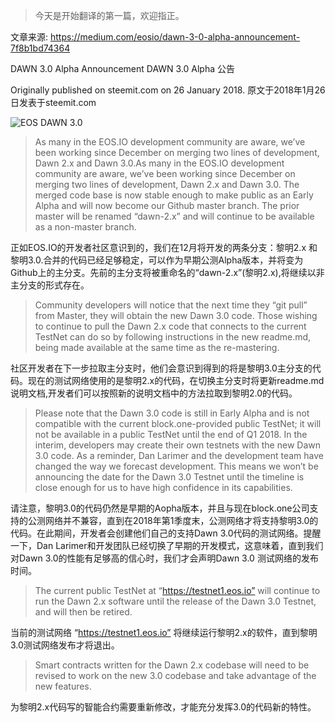 > 今天是开始翻译的第一篇，欢迎指正。

文章来源:
https://medium.com/eosio/dawn-3-0-alpha-announcement-7f8b1bd74364

DAWN 3.0 Alpha Announcement
DAWN 3.0 Alpha 公告

Originally published on steemit.com on 26 January 2018.
原文于2018年1月26日发表于steemit.com

![EOS DAWN 3.0](https://cdn-images-1.medium.com/max/800/0*99bwkzCu517eJ3tZ.png)

> As many in the EOS.IO development community are aware, we’ve been working since December on merging two lines of development, Dawn 2.x and Dawn 3.0.As many in the EOS.IO development community are aware, we’ve been working since December on merging two lines of development, Dawn 2.x and Dawn 3.0. The merged code base is now stable enough to make public as an Early Alpha and will now become our Github master branch. The prior master will be renamed “dawn-2.x” and will continue to be available as a non-master branch.

正如EOS.IO的开发者社区意识到的，我们在12月将开发的两条分支：黎明2.x 和 黎明3.0.合并的代码已经足够稳定，可以作为早期公测Alpha版本，并将变为Github上的主分支。先前的主分支将被重命名的“dawn-2.x”(黎明2.x),将继续以非主分支的形式存在。

> Community developers will notice that the next time they “git pull” from Master, they will obtain the new Dawn 3.0 code. Those wishing to continue to pull the Dawn 2.x code that connects to the current TestNet can do so by following instructions in the new readme.md, being made available at the same time as the re-mastering.

社区开发者在下一步拉取主分支时，他们会意识到得到的将是黎明3.0主分支的代码。现在的测试网络使用的是黎明2.x的代码，在切换主分支时将更新readme.md说明文档,开发者们可以按照新的说明文档中的方法拉取到黎明2.0的代码。

> Please note that the Dawn 3.0 code is still in Early Alpha and is not compatible with the current block.one-provided public TestNet; it will not be available in a public TestNet until the end of Q1 2018. In the interim, developers may create their own testnets with the new Dawn 3.0 code. As a reminder, Dan Larimer and the development team have changed the way we forecast development. This means we won’t be announcing the date for the Dawn 3.0 Testnet until the timeline is close enough for us to have high confidence in its capabilities.

请注意，黎明3.0的代码仍然是早期的Aopha版本，并且与现在block.one公司支持的公测网络并不兼容，直到在2018年第1季度末，公测网络才将支持黎明3.0的代码。在此期间，开发者会创建他们自己的支持Dawn 3.0代码的测试网络。提醒一下，Dan Larimer和开发团队已经切换了早期的开发模式，这意味着，直到我们对Dawn 3.0的性能有足够高的信心时，我们才会声明Dawn 3.0 测试网络的发布时间。

> The current public TestNet at “https://testnet1.eos.io” will continue to run the Dawn 2.x software until the release of the Dawn 3.0 Testnet, and will then be retired.

当前的测试网络 “https://testnet1.eos.io” 将继续运行黎明2.x的软件，直到黎明3.0测试网络发布才将退出。

> Smart contracts written for the Dawn 2.x codebase will need to be revised to work on the new 3.0 codebase and take advantage of the new features.

为黎明2.x代码写的智能合约需要重新修改，才能充分发挥3.0的代码新的特性。
